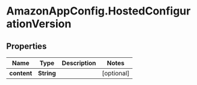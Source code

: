 # AmazonAppConfig.HostedConfigurationVersion

## Properties

Name | Type | Description | Notes
------------ | ------------- | ------------- | -------------
**content** | **String** |  | [optional] 


